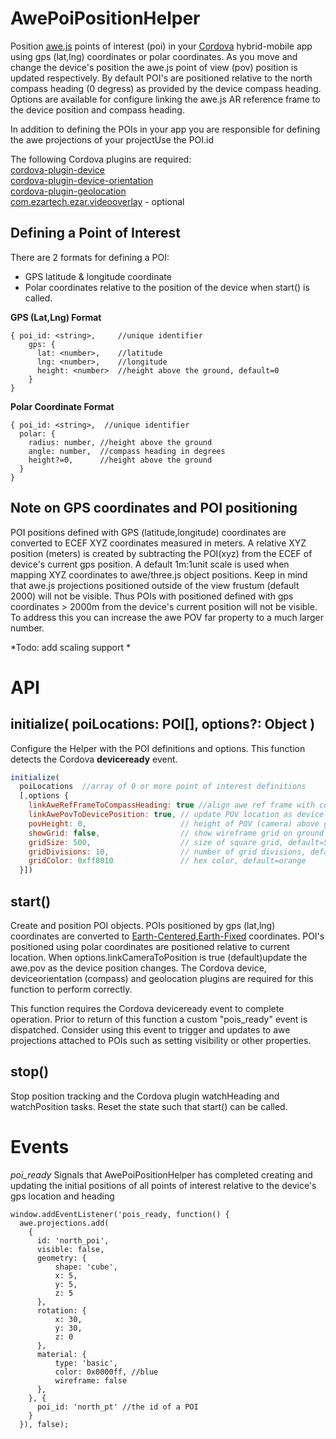 AwePoiPositionHelper
====================

Position [awe.js](https://github.com/awe-media/awe.js) points of interest (poi) in your [Cordova](https://cordova.apache.org/) hybrid-mobile app using gps (lat,lng) coordinates or polar coordinates. 
As you move and change the device's position the awe.js point of view (pov) position is updated respectively. By default POI's are positioned relative to the north compass heading (0 degress) as provided by the device compass heading. Options are available for configure linking the awe.js AR reference frame to the device 
position and compass heading.

In addition to defining the POIs in your app you are responsible for defining the awe projections of your projectUse the POI.id 

The following Cordova plugins are required:  
  [cordova-plugin-device](https://cordova.apache.org/docs/en/latest/reference/cordova-plugin-device/index.html)  
  [cordova-plugin-device-orientation](https://cordova.apache.org/docs/en/latest/reference/cordova-plugin-device-orientation/index.html)  
  [cordova-plugin-geolocation](https://cordova.apache.org/docs/en/latest/reference/cordova-plugin-geolocation/index.html)   
  [com.ezartech.ezar.videooverlay](https://www.ezartech.com/docsvideooverlay) - optional

Defining a Point of Interest
----------------------------

There are 2 formats for defining a POI: 
* GPS latitude & longitude coordinate
* Polar coordinates relative to the position of the device when start() is called.

**GPS (Lat,Lng) Format**  

```
{ poi_id: <string>,     //unique identifier  
    gps: {  
      lat: <number>,    //latitude  
      lng: <number>,    //longitude  
      height: <number>  //height above the ground, default=0   
    }  
}
```

  **Polar Coordinate Format**  
```
{ poi_id: <string>,  //unique identifier
  polar: {
    radius: number, //height above the ground 
    angle: number,  //compass heading in degrees
    height?=0,      //height above the ground
  } 
}
```

Note on GPS coordinates and POI positioning
-------------------------------------------
POI positions defined with GPS (latitude,longitude) coordinates are converted to ECEF XYZ coordinates measured in meters. A relative XYZ position (meters) is created by subtracting the POI(xyz) from the ECEF of device's current gps position. A default 1m:1unit scale is used when mapping XYZ coordinates to awe/three.js object positions. Keep in mind that awe.js projections positioned outside of the view frustum (default 2000) will not be visible. Thus POIs with positioned defined with gps coordinates > 2000m from the device's current position will not be visible. To address this you can increase the awe POV far property to a much larger number. 

*Todo: add scaling support *

# API

initialize( poiLocations: POI[], options?: Object )
-------------------------------------------------

  Configure the Helper with the POI definitions and options. This function detects the Cordova
  **deviceready** event.
```javascript
initialize( 
  poiLocations  //array of 0 or more point of interest definitions  
  [,options { 
    linkAweRefFrameToCompassHeading: true //align awe ref frame with compass due north (deg 0)
    linkAwePovToDevicePosition: true, // update POV location as device position changes
    povHeight: 0,                     // height of POV (camera) above ground plane, default=0 
    showGrid: false,                  // show wireframe grid on ground plane, default=false
    gridSize: 500,                    // size of square grid, default=500
    gridDivisions: 10,                // number of grid divisions, default=10
    gridColor: 0xff8010               // hex color, default=orange
  }])
```

start()
--------
      
  Create and position POI objects. POIs positioned by gps (lat,lng) coordinates are converted to [Earth-Centered,Earth-Fixed](https://en.wikipedia.org/wiki/ECEF) coordinates. POI's positioned using polar coordinates are positioned relative to current location. When options.linkCameraToPosition is true (default)update the awe.pov as the device position changes. The Cordova device, deviceorientation (compass) and geolocation plugins are required for this function to perform correctly. 

  This function requires the Cordova deviceready event to complete operation. Prior to return of this function a custom "pois_ready" event is dispatched. Consider using this event to trigger and updates to awe projections attached to POIs such as setting visibility or other properties.


stop()
------

Stop position tracking and the Cordova plugin watchHeading and watchPosition tasks. Reset the state such that start() can be called.

# Events

*poi_ready*
Signals that AwePoiPositionHelper has completed creating and updating the initial positions of all points of interest relative to the device's gps location and heading

```
window.addEventListener('pois_ready, function() {
  awe.projections.add(
    {                            
      id: 'north_poi',
      visible: false,
      geometry: {
          shape: 'cube',
          x: 5,
          y: 5,
          z: 5
      },
      rotation: {
          x: 30,
          y: 30,
          z: 0
      },
      material: {
          type: 'basic',
          color: 0x0000ff, //blue
          wireframe: false
      },
    }, {
      poi_id: 'north_pt' //the id of a POI
    }
  }), false);
```



